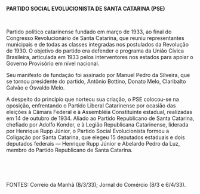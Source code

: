 **PARTIDO SOCIAL EVOLUCIONISTA DE SANTA CATARINA (PSE)**

 

Partido político catarinense fundado em março de 1933, ao final do
Congresso Revolucionário de Santa Catarina, que reuniu representantes
municipais e de todas as classes integradas nos postulados da Revolução
de 1930. O objetivo do partido era defender o programa da União Cívica
Brasileira, articulada em 1933 pelos interventores nos estados para
apoiar o Governo Provisório em nível nacional.

Seu manifesto de fundação foi assinado por Manuel Pedro da Silveira, que
se tornou presidente do partido, Antônio Bottino, Donato Melo,
Claribalto Galvão e Osvaldo Melo.

A despeito do princípio que norteou sua criação, o PSE colocou-se na
oposição, enfrentando o Partido Liberal Catarinense por ocasião das
eleições à Câmara Federal e à Assembléia Constituinte estadual,
realizadas em 14 de outubro de 1934. Aliado ao Partido Republicano de
Santa Catarina, chefiado por Adolfo Konder, e à Legião Republicana
Catarinense, liderada por Henrique Rupp Júnior, o Partido Social
Evolucionista formou a Coligação por Santa Catarina, que elegeu 15
deputados estaduais e dois deputados federais — Henrique Rupp Júnior e
Abelardo Pedro da Luz, membro do Partido Republicano de Santa Catarina.

 

 

FONTES: Correio da Manhã (8/3/33); Jornal do Comércio (8/3 e 6/4/33).

 
